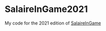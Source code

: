 # SalaireInGame2021
My code for the 2021 edition of [SalaireInGame](https://salaireingame.expectra.fr/)

